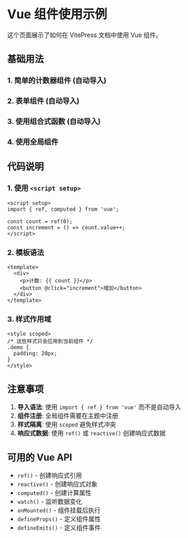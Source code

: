 # Vue 组件使用示例

这个页面展示了如何在 VitePress 文档中使用 Vue 组件。

## 基础用法

### 1. 简单的计数器组件 (自动导入)

<script setup>
// 无需手动导入 ref，自动导入
const count = ref(0)

const increment = () => {
  count.value++
}

const decrement = () => {
  count.value--
}
</script>

<template>
  <div class="demo-counter">
    <h3>计数器示例</h3>
    <div class="counter-display">
      <span>当前值: {{ count }}</span>
    </div>
    <div class="counter-buttons">
      <button @click="decrement" class="btn btn-secondary">-</button>
      <button @click="increment" class="btn btn-primary">+</button>
    </div>
  </div>
</template>

<style scoped>
.demo-counter {
  padding: 20px;
  border: 1px solid #e5e7eb;
  border-radius: 8px;
  margin: 20px 0;
  background: #f9fafb;
  text-align: center;
}

.counter-display {
  font-size: 1.5rem;
  font-weight: bold;
  margin: 20px 0;
  color: #374151;
}

.counter-buttons {
  display: flex;
  gap: 10px;
  justify-content: center;
}

.btn {
  padding: 8px 16px;
  border: none;
  border-radius: 6px;
  cursor: pointer;
  font-size: 1rem;
  font-weight: 500;
  transition: all 0.2s ease;
}

.btn-primary {
  background: #646cff;
  color: white;
}

.btn-primary:hover {
  background: #535bf2;
  transform: translateY(-1px);
}

.btn-secondary {
  background: #6b7280;
  color: white;
}

.btn-secondary:hover {
  background: #4b5563;
  transform: translateY(-1px);
}
</style>

### 2. 表单组件 (自动导入)

<script setup>
// 无需手动导入 ref 和 computed，自动导入
const name = ref('')
const email = ref('')
const message = ref('')

const isValid = computed(() => {
  return name.value.length > 0 && email.value.includes('@') && message.value.length > 0
})

const submitForm = () => {
  if (isValid.value) {
    alert('表单提交成功！')
    name.value = ''
    email.value = ''
    message.value = ''
  }
}
</script>

<template>
  <div class="demo-form">
    <h3>表单示例</h3>
    <form @submit.prevent="submitForm">
      <div class="form-group">
        <label for="name">姓名:</label>
        <input
          id="name"
          v-model="name"
          type="text"
          placeholder="请输入姓名"
          required
        >
      </div>

      <div class="form-group">
        <label for="email">邮箱:</label>
        <input
          id="email"
          v-model="email"
          type="email"
          placeholder="请输入邮箱"
          required
        >
      </div>

      <div class="form-group">
        <label for="message">消息:</label>
        <textarea
          id="message"
          v-model="message"
          placeholder="请输入消息"
          rows="4"
          required
        ></textarea>
      </div>

      <button
        type="submit"
        :disabled="!isValid"
        class="btn btn-primary"
      >
        提交表单
      </button>
    </form>

  </div>
</template>

<style scoped>
.demo-form {
  padding: 20px;
  border: 1px solid #e5e7eb;
  border-radius: 8px;
  margin: 20px 0;
  background: #f9fafb;
}

.form-group {
  margin-bottom: 15px;
}

.form-group label {
  display: block;
  margin-bottom: 5px;
  font-weight: 500;
  color: #374151;
}

.form-group input,
.form-group textarea {
  width: 100%;
  padding: 8px 12px;
  border: 1px solid #d1d5db;
  border-radius: 6px;
  font-size: 14px;
  transition: border-color 0.2s ease;
}

.form-group input:focus,
.form-group textarea:focus {
  outline: none;
  border-color: #646cff;
  box-shadow: 0 0 0 3px rgba(100, 108, 255, 0.1);
}

.btn:disabled {
  opacity: 0.5;
  cursor: not-allowed;
  transform: none !important;
}
</style>

### 3. 使用组合式函数 (自动导入)

<script setup>
// 使用自定义的组合式函数，自动导入
const { count, doubleCount, increment, decrement, reset } = useCounter(10)
</script>

<template>
  <div class="demo-composable">
    <h3>组合式函数示例</h3>
    <div class="counter-info">
      <p>当前值: {{ count }}</p>
      <p>双倍值: {{ doubleCount }}</p>
    </div>
    <div class="counter-buttons">
      <button @click="decrement" class="btn btn-secondary">-</button>
      <button @click="increment" class="btn btn-primary">+</button>
      <button @click="reset" class="btn btn-warning">重置</button>
    </div>
  </div>
</template>

<style scoped>
.demo-composable {
  padding: 20px;
  border: 1px solid #e5e7eb;
  border-radius: 8px;
  margin: 20px 0;
  background: #f9fafb;
  text-align: center;
}

.counter-info {
  margin: 15px 0;
}

.counter-info p {
  margin: 5px 0;
  font-size: 1.1rem;
}

.counter-buttons {
  display: flex;
  gap: 10px;
  justify-content: center;
}

.btn-warning {
  background: #f59e0b;
  color: white;
}

.btn-warning:hover {
  background: #d97706;
  transform: translateY(-1px);
}
</style>

### 4. 使用全局组件

<template>
  <div class="demo-global">
    <h3>全局组件示例</h3>
    <TestComponent />
  </div>
</template>

<style scoped>
.demo-global {
  margin: 20px 0;
}
</style>

## 代码说明

### 1. 使用 `<script setup>`

```vue
<script setup>
import { ref, computed } from 'vue';

const count = ref(0);
const increment = () => count.value++;
</script>
```

### 2. 模板语法

```vue
<template>
  <div>
    <p>计数: {{ count }}</p>
    <button @click="increment">增加</button>
  </div>
</template>
```

### 3. 样式作用域

```vue
<style scoped>
/* 这些样式只会应用到当前组件 */
.demo {
  padding: 20px;
}
</style>
```

## 注意事项

1. **导入语法**: 使用 `import { ref } from 'vue'` 而不是自动导入
2. **组件注册**: 全局组件需要在主题中注册
3. **样式隔离**: 使用 `scoped` 避免样式冲突
4. **响应式数据**: 使用 `ref()` 或 `reactive()` 创建响应式数据

## 可用的 Vue API

- `ref()` - 创建响应式引用
- `reactive()` - 创建响应式对象
- `computed()` - 创建计算属性
- `watch()` - 监听数据变化
- `onMounted()` - 组件挂载后执行
- `defineProps()` - 定义组件属性
- `defineEmits()` - 定义组件事件
